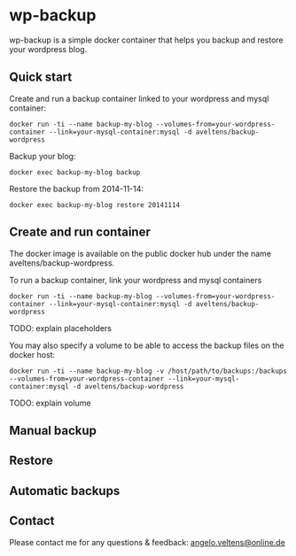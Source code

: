 wp-backup
=========

wp-backup is a simple docker container that helps you backup and restore your wordpress blog.

## Quick start

Create and run a backup container linked to your wordpress and mysql container:

`docker run -ti --name backup-my-blog --volumes-from=your-wordpress-container --link=your-mysql-container:mysql -d aveltens/backup-wordpress`

Backup your blog:

`docker exec backup-my-blog backup`

Restore the backup from 2014-11-14:

`docker exec backup-my-blog restore 20141114`

## Create and run container

The docker image is available on the public docker hub under the name aveltens/backup-wordpress.

To run a backup container, link your wordpress and mysql containers

`docker run -ti --name backup-my-blog --volumes-from=your-wordpress-container --link=your-mysql-container:mysql -d aveltens/backup-wordpress`

TODO: explain placeholders

You may also specify a volume to be able to access the backup files on the docker host:

`docker run -ti --name backup-my-blog -v /host/path/to/backups:/backups --volumes-from=your-wordpress-container --link=your-mysql-container:mysql -d aveltens/backup-wordpress`

TODO: explain volume

## Manual backup

## Restore

## Automatic backups

## Contact

Please contact me for any questions & feedback: angelo.veltens@online.de

